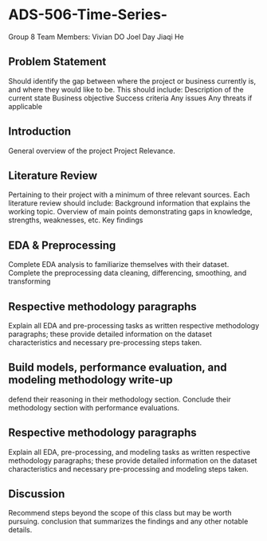 # ADS-506-Time-Series-
Group 8
Team Members:
Vivian DO
Joel Day
Jiaqi He


## Problem Statement
Should identify the gap between where the project or business currently is, and where they would like to be. This should include:
Description of the current state
Business objective
Success criteria
Any issues
Any threats if applicable

## Introduction
General overview of the project
Project Relevance.

## Literature Review
Pertaining to their project with a minimum of three relevant sources. Each literature review should include:
Background information that explains the working topic.
Overview of main points demonstrating gaps in knowledge, strengths, weaknesses, etc.
Key findings

## EDA & Preprocessing
Complete EDA analysis to familiarize themselves with their dataset. 
Complete the preprocessing data cleaning, differencing, smoothing, and transforming

## Respective methodology paragraphs
Explain all EDA and pre-processing tasks as written respective methodology paragraphs; these provide detailed information on the dataset characteristics and necessary pre-processing steps taken.

## Build models, performance evaluation, and modeling methodology write-up
defend their reasoning in their methodology section.
Conclude their methodology section with performance evaluations.

## Respective methodology paragraphs
Explain all EDA, pre-processing, and modeling tasks as written respective methodology paragraphs; these provide detailed information on the dataset characteristics and necessary pre-processing and modeling steps taken.

## Discussion
Recommend steps beyond the scope of this class but may be worth pursuing.
conclusion that summarizes the findings and any other notable details.
